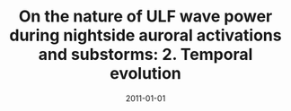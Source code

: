 ---
title: "On the nature of ULF wave power during nightside auroral activations and substorms: 2. Temporal evolution"
collection: publications
permalink: /publication/2011-01-01-Rae
excerpt: ' '
date: 2011-01-01
venue: 'Journal of Geophysical Research: Space Physics'
paperurl: 'https://doi.org/10.1029/2010JA015762'
citation: 'Rae, I. J., Murphy, K. R., Watt, C. E. J., &amp; Mann, I. R. (2011). On the nature of ULF wave power during nightside auroral activations and substorms: 2. Temporal evolution. Journal of Geophysical Research: Space Physics, 116(A5). '
---